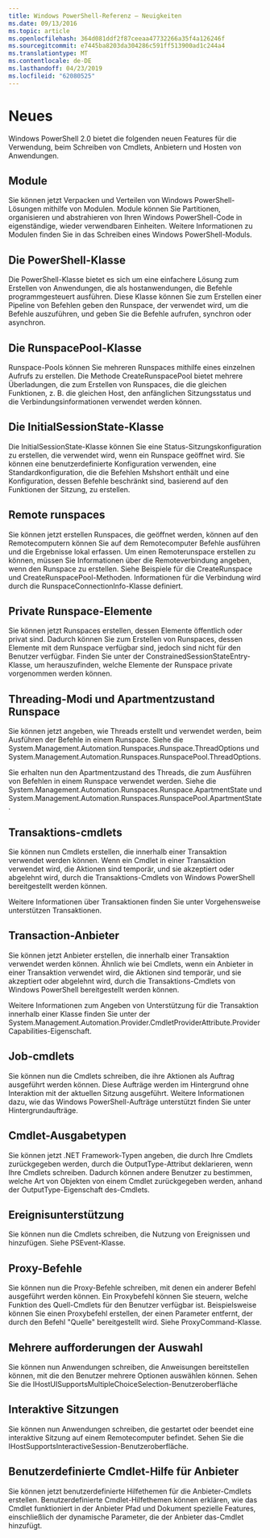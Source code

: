 ```yaml
---
title: Windows PowerShell-Referenz – Neuigkeiten
ms.date: 09/13/2016
ms.topic: article
ms.openlocfilehash: 364d081ddf2f87ceeaa47732266a35f4a126246f
ms.sourcegitcommit: e7445ba8203da304286c591ff513900ad1c244a4
ms.translationtype: MT
ms.contentlocale: de-DE
ms.lasthandoff: 04/23/2019
ms.locfileid: "62080525"
---
```

# <a name="whats-new"></a>Neues

Windows PowerShell 2.0 bietet die folgenden neuen Features für die Verwendung, beim Schreiben von Cmdlets, Anbietern und Hosten von Anwendungen.

## <a name="modules"></a>Module

Sie können jetzt Verpacken und Verteilen von Windows PowerShell-Lösungen mithilfe von Modulen. Module können Sie Partitionen, organisieren und abstrahieren von Ihren Windows PowerShell-Code in eigenständige, wieder verwendbaren Einheiten. Weitere Informationen zu Modulen finden Sie in das Schreiben eines Windows PowerShell-Moduls.

## <a name="the-powershell-class"></a>Die PowerShell-Klasse

Die PowerShell-Klasse bietet es sich um eine einfachere Lösung zum Erstellen von Anwendungen, die als hostanwendungen, die Befehle programmgesteuert ausführen. Diese Klasse können Sie zum Erstellen einer Pipeline von Befehlen geben den Runspace, der verwendet wird, um die Befehle auszuführen, und geben Sie die Befehle aufrufen, synchron oder asynchron.

## <a name="the-runspacepool-class"></a>Die RunspacePool-Klasse

Runspace-Pools können Sie mehreren Runspaces mithilfe eines einzelnen Aufrufs zu erstellen. Die Methode CreateRunspacePool bietet mehrere Überladungen, die zum Erstellen von Runspaces, die die gleichen Funktionen, z. B. die gleichen Host, den anfänglichen Sitzungsstatus und die Verbindungsinformationen verwendet werden können.

## <a name="the-initialsessionstate-class"></a>Die InitialSessionState-Klasse

Die InitialSessionState-Klasse können Sie eine Status-Sitzungskonfiguration zu erstellen, die verwendet wird, wenn ein Runspace geöffnet wird. Sie können eine benutzerdefinierte Konfiguration verwenden, eine Standardkonfiguration, die die Befehlen Mshshort enthält und eine Konfiguration, dessen Befehle beschränkt sind, basierend auf den Funktionen der Sitzung, zu erstellen.

## <a name="remote-runspaces"></a>Remote runspaces

Sie können jetzt erstellen Runspaces, die geöffnet werden, können auf den Remotecomputern können Sie auf dem Remotecomputer Befehle ausführen und die Ergebnisse lokal erfassen. Um einen Remoterunspace erstellen zu können, müssen Sie Informationen über die Remoteverbindung angeben, wenn den Runspace zu erstellen. Siehe Beispiele für die CreateRunspace und CreateRunspacePool-Methoden. Informationen für die Verbindung wird durch die RunspaceConnectionInfo-Klasse definiert.

## <a name="private-runspace-elements"></a>Private Runspace-Elemente

Sie können jetzt Runspaces erstellen, dessen Elemente öffentlich oder privat sind. Dadurch können Sie zum Erstellen von Runspaces, dessen Elemente mit dem Runspace verfügbar sind, jedoch sind nicht für den Benutzer verfügbar. Finden Sie unter der ConstrainedSessionStateEntry-Klasse, um herauszufinden, welche Elemente der Runspace private vorgenommen werden können.

## <a name="runspace-threading-modes-and-apartment-state"></a>Threading-Modi und Apartmentzustand Runspace

Sie können jetzt angeben, wie Threads erstellt und verwendet werden, beim Ausführen der Befehle in einem Runspace. Siehe die System.Management.Automation.Runspaces.Runspace.ThreadOptions und System.Management.Automation.Runspaces.RunspacePool.ThreadOptions.

Sie erhalten nun den Apartmentzustand des Threads, die zum Ausführen von Befehlen in einem Runspace verwendet werden. Siehe die System.Management.Automation.Runspaces.Runspace.ApartmentState und System.Management.Automation.Runspaces.RunspacePool.ApartmentState.

## <a name="transaction-cmdlets"></a>Transaktions-cmdlets

Sie können nun Cmdlets erstellen, die innerhalb einer Transaktion verwendet werden können. Wenn ein Cmdlet in einer Transaktion verwendet wird, die Aktionen sind temporär, und sie akzeptiert oder abgelehnt wird, durch die Transaktions-Cmdlets von Windows PowerShell bereitgestellt werden können.

Weitere Informationen über Transaktionen finden Sie unter Vorgehensweise unterstützen Transaktionen.

## <a name="transaction-provider"></a>Transaction-Anbieter

Sie können jetzt Anbieter erstellen, die innerhalb einer Transaktion verwendet werden können. Ähnlich wie bei Cmdlets, wenn ein Anbieter in einer Transaktion verwendet wird, die Aktionen sind temporär, und sie akzeptiert oder abgelehnt wird, durch die Transaktions-Cmdlets von Windows PowerShell bereitgestellt werden können.

Weitere Informationen zum Angeben von Unterstützung für die Transaktion innerhalb einer Klasse finden Sie unter der System.Management.Automation.Provider.CmdletProviderAttribute.ProviderCapabilities-Eigenschaft.

## <a name="job-cmdlets"></a>Job-cmdlets

Sie können nun die Cmdlets schreiben, die ihre Aktionen als Auftrag ausgeführt werden können. Diese Aufträge werden im Hintergrund ohne Interaktion mit der aktuellen Sitzung ausgeführt. Weitere Informationen dazu, wie das Windows PowerShell-Aufträge unterstützt finden Sie unter Hintergrundaufträge.

## <a name="cmdlet-output-types"></a>Cmdlet-Ausgabetypen

Sie können jetzt .NET Framework-Typen angeben, die durch Ihre Cmdlets zurückgegeben werden, durch die OutputType-Attribut deklarieren, wenn Ihre Cmdlets schreiben. Dadurch können andere Benutzer zu bestimmen, welche Art von Objekten von einem Cmdlet zurückgegeben werden, anhand der OutputType-Eigenschaft des-Cmdlets.

## <a name="event-support"></a>Ereignisunterstützung

Sie können nun die Cmdlets schreiben, die Nutzung von Ereignissen und hinzufügen. Siehe PSEvent-Klasse.

## <a name="proxy-commands"></a>Proxy-Befehle

Sie können nun die Proxy-Befehle schreiben, mit denen ein anderer Befehl ausgeführt werden können. Ein Proxybefehl können Sie steuern, welche Funktion des Quell-Cmdlets für den Benutzer verfügbar ist. Beispielsweise können Sie einen Proxybefehl erstellen, der einen Parameter entfernt, der durch den Befehl "Quelle" bereitgestellt wird. Siehe ProxyCommand-Klasse.

## <a name="multiple-choice-prompts"></a>Mehrere aufforderungen der Auswahl

Sie können nun Anwendungen schreiben, die Anweisungen bereitstellen können, mit die den Benutzer mehrere Optionen auswählen können. Sehen Sie die IHostUISupportsMultipleChoiceSelection-Benutzeroberfläche

## <a name="interactive-sessions"></a>Interaktive Sitzungen

Sie können nun Anwendungen schreiben, die gestartet oder beendet eine interaktive Sitzung auf einem Remotecomputer befindet.
Sehen Sie die IHostSupportsInteractiveSession-Benutzeroberfläche.

## <a name="custom-cmdlet-help-for-providers"></a>Benutzerdefinierte Cmdlet-Hilfe für Anbieter

Sie können jetzt benutzerdefinierte Hilfethemen für die Anbieter-Cmdlets erstellen. Benutzerdefinierte Cmdlet-Hilfethemen können erklären, wie das Cmdlet funktioniert in der Anbieter Pfad und Dokument spezielle Features, einschließlich der dynamische Parameter, die der Anbieter das-Cmdlet hinzufügt.
